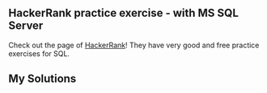 ## HackerRank practice exercise - with MS SQL Server
Check out the page of [HackerRank](https://www.hackerrank.com/)! They have very good and free practice exercises for SQL.  

## My Solutions

